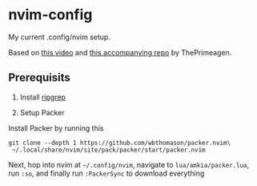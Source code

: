 # nvim-config

My current .config/nvim setup.

Based on [this video](https://www.youtube.com/watch?v=w7i4amO_zaE) and [this accompanying repo](https://github.com/ThePrimeagen/init.lua) by ThePrimeagen.

## Prerequisits
1. Install [ripgrep](https://github.com/BurntSushi/ripgrep)

2. Setup Packer

Install Packer by running this
```
git clone --depth 1 https://github.com/wbthomason/packer.nvim\
 ~/.local/share/nvim/site/pack/packer/start/packer.nvim
```
Next, hop into nvim at `~/.config/nvim`, navigate to `lua/amkia/packer.lua`, run `:so`, and finally run `:PackerSync` to download everything

